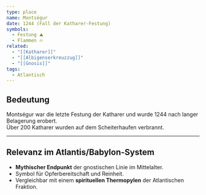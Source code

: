 ```yaml
---
type: place
name: Montségur
date: 1244 (Fall der Katharer-Festung)
symbols:
  - Festung ⛰️
  - Flammen 🔥
related:
  - "[[Katharer]]"
  - "[[Albigenserkreuzzug]]"
  - "[[Gnosis]]"
tags:
  - Atlantisch
---
```

## Bedeutung

Montségur war die letzte Festung der Katharer und wurde 1244 nach langer Belagerung erobert.  
Über 200 Katharer wurden auf dem Scheiterhaufen verbrannt.  

---
## Relevanz im Atlantis/Babylon-System

- **Mythischer Endpunkt** der gnostischen Linie im Mittelalter.  
- Symbol für Opferbereitschaft und Reinheit.  
- Vergleichbar mit einem **spirituellen Thermopylen** der Atlantischen Fraktion.  
